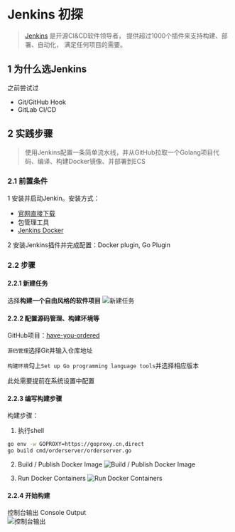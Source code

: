 <!-- ---
title: Jenkins 初探
date: 2019-10-30 08:56:31
tags:
- Jenkins
- CI/CD
categories:
- Jenkins
- CI/CD
--- -->

# Jenkins 初探

> [Jenkins](https://jenkins.io)
> 是开源CI&CD软件领导者， 提供超过1000个插件来支持构建、部署、自动化， 满足任何项目的需要。

## 1 为什么选Jenkins

之前尝试过
* Git/GitHub Hook
* GitLab CI/CD


## 2 实践步骤
> 使用Jenkins配置一条简单流水线，并从GitHub拉取一个Golang项目代码、编译、构建Docker镜像、并部署到ECS

### 2.1 前置条件

1 安装并启动Jenkin。安装方式：
* [官网直接下载](https://jenkins.io/zh/download/)
* 包管理工具
* [Jenkins Docker](https://hub.docker.com/r/jenkins/jenkins)

2 安装Jenkins插件并完成配置：Docker plugin, Go Plugin

### 2.2 步骤

#### 2.2.1 新建任务

选择**构建一个自由风格的软件项目**
![新建任务]()

#### 2.2.2 配置源码管理、构建环境等

GitHub项目：[have-you-ordered](https://github.com/scau-ltd/have-you-ordered.git)

`源码管理`选择Git并输入仓库地址

`构建环境`勾上`Set up Go programming language tools`并选择相应版本

此处需要提前在系统设置中配置


#### 2.2.3 编写构建步骤

构建步骤：

1. 执行shell
```bash
go env -w GOPROXY=https://goproxy.cn,direct
go build cmd/orderserver/orderserver.go
```
2. Build / Publish Docker Image
![Build / Publish Docker Image]()

3. Run Docker Containers
![Run Docker Containers]()

#### 2.2.4 开始构建

控制台输出 Console Output  
![控制台输出]()

```

```